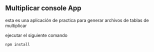 ## Multiplicar console App

esta es una aplicación de practica para generar archivos de tablas de 
multiplicar

ejecutar el siguiente comando

```
npm install
```